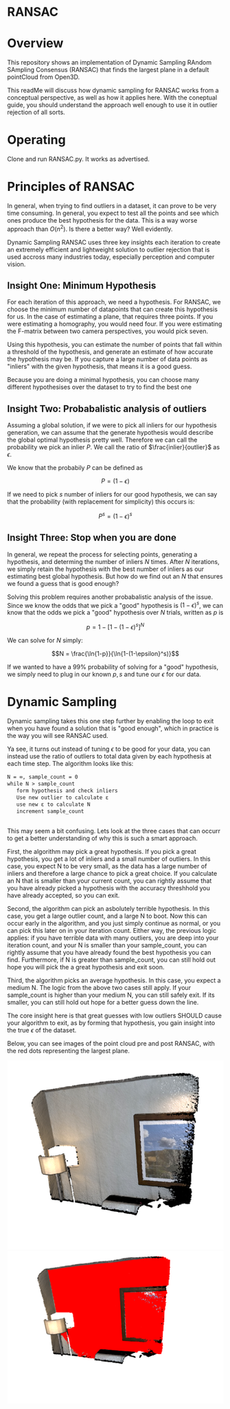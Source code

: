 # RANSAC

# Overview

This repository shows an implementation of Dynamic Sampling RAndom SAmpling Consensus (RANSAC) that finds the largest plane in a default pointCloud from Open3D. 

This readMe will discuss how dynamic sampling for RANSAC works from a conceptual perspective, as well as how it applies here. With the coneptual guide, you should understand the approach well enough to use it in outlier rejection of all sorts.

# Operating

Clone and run RANSAC.py. It works as advertised.

# Principles of RANSAC

In general, when trying to find outliers in a dataset, it can prove to be very time consuming. In general, you expect to test all the points and see which ones produce the best hypothesis for the data. This is a way worse approach than $O(n^2)$. Is there a better way? Well evidently. 

Dynamic Sampling RANSAC uses three key insights each iteration to create an extremely efficient and lightweight solution to outlier rejection that is used accross many industries today, especially perception and computer vision.

## Insight One: Minimum Hypothesis

For each iteration of this approach, we need a hypothesis. For RANSAC, we choose the minimum number of datapoints that can create this hypothesis for us. In the case of estimating a plane, that requires three points. If you were estimating a homography, you would need four. If you were estimating the F-matrix between two camera perspectives, you would pick seven.

Using this hypothesis, you can estimate the number of points that fall within a threshold of the hypothesis, and generate an estimate of how accurate the hypothesis may be. If you capture a large number of data points as "inliers" with the given hypothesis, that means it is a good guess. 

Because you are doing a minimal hypothesis, you can choose many different hypothesises over the dataset to try to find the best one

## Insight Two: Probabalistic analysis of outliers

Assuming a global solution, if we were to pick all inliers for our hypothesis generation, we can assume that the generate hypothesis would describe the global optimal hypothesis pretty well. Therefore we can call the probability we pick an inlier $P$. We call the ratio of $\frac{inlier}{outlier}$ as $\epsilon$. 

We know that the probabily $P$ can be defined as 
```math
P = (1-\epsilon)
```
If we need to pick $s$ number of inliers for our good hypothesis, we can say that the probability (with replacement for simplicity) this occurs is:
```math
P^s = (1-\epsilon)^s
```
## Insight Three: Stop when you are done

In general, we repeat the process for selecting points, generating a hypothesis, and determing the number of inliers $N$ times. After $N$ iterations, we simply retain the hypothesis with the best number of inliers as our estimating best global hypothesis. But how do we find out an $N$ that ensures we found a guess that is good enough?

Solving this problem requires another probabalistic analysis of the issue. Since we know the odds that we pick a "good" hypothesis is $(1-\epsilon)^s$, we can know that the odds we pick a "good" hypothesis over $N$ trials, written as $p$ is 

```math
p = 1-[1-(1-\epsilon)^s]^N
```

We can solve for $N$ simply:

```math
N = \frac{\ln{1-p}}{\ln{1-(1-\epsilon}^s)}
```
If we wanted to have a 99% probability of solving for a "good" hypothesis, we simply need to plug in our known $p,s$ and tune our $\epsilon$ for our data.

# Dynamic Sampling

Dynamic sampling takes this one step further by enabling the loop to exit when you have found a solution that is "good enough", which in practice is the way you will see RANSAC used.

Ya see, it turns out instead of tuning $\epsilon$ to be good for your data, you can instead use the ratio of outliers to total data given by each hypothesis at each time step. The algorithm looks like this:

```
N = ∞, sample_count = 0
while N > sample_count
   form hypothesis and check inliers
   Use new outlier to calculate ε
   use new ε to calculate N
   increment sample_count
   
```
This may seem a bit confusing. Lets look at the three cases that can occurr to get a better understanding of why this is such a smart approach.

First, the algorithm may pick a great hypothesis. If you pick a great hypothesis, you get a lot of inliers and a small number of outliers. In this case, you expect N to be very small, as the data has a large number of inliers and therefore a large chance to pick a great choice. If you calculate an N that is smaller than your current count, you can rightly assume that you have already picked a hypothesis with the accuracy threshhold you have already accepted, so you can exit.

Second, the algorithm can pick an asbolutely terrible hypothesis. In this case, you get a large outlier count, and a large N to boot. Now this can occur early in the algorithm, and you just simply continue as normal, or you can pick this later on in your iteration count. Either way, the previous logic applies: if you have terrible data with many outliers, you are deep into your iteration count, and your N is smaller than your sample_count, you can rightly assume that you have already found the best hypothesis you can find. Furthermore, if N is greater than sample_count, you can still hold out hope you will pick the a great hypothesis and exit soon.

Third, the algorithm picks an average hypothesis. In this case, you expect a medium N. The logic from the above two cases still apply. If your sample_count is higher than your medium N, you can still safely exit. If its smaller, you can still hold out hope for a better guess down the line.

The core insight here is that great guesses with low outliers SHOULD cause your algorithm to exit, as by forming that hypothesis, you gain insight into the true $\epsilon$ of the dataset.

Below, you can see images of the point cloud pre and post RANSAC, with the red dots representing the largest plane.

![alt text](https://github.com/gabriel-bronfman/RANSAC/blob/main/media/demo_pc.png)
![alt text](https://github.com/gabriel-bronfman/RANSAC/blob/main/media/Screenshot%202023-10-12%20at%204.23.21%20PM.png)
